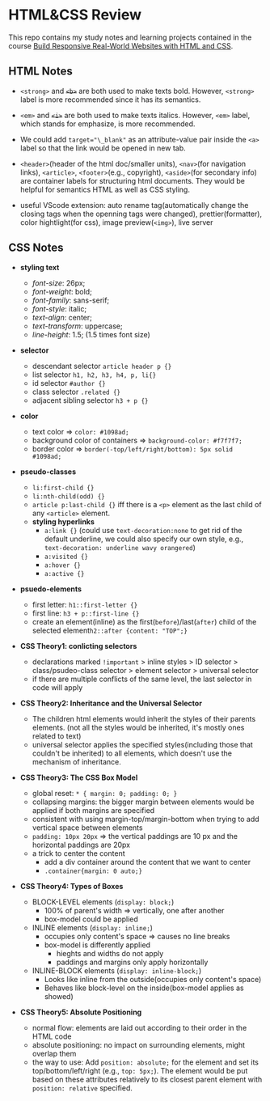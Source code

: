 # HTML&CSS Review

This repo contains my study notes and learning projects contained in the course [Build Responsive Real-World Websites with HTML and CSS](https://www.udemy.com/course/design-and-develop-a-killer-website-with-html5-and-css3/).

## HTML Notes

- `<strong>` and ~~`<b>`~~ are both used to make texts bold. However, `<strong>` label is more recommended since it has its semantics.

- `<em>` and ~~`<i>`~~ are both used to make texts italics. However, `<em>` label, which stands for emphasize, is more recommended.

- We could add `target="\_blank"` as an attribute-value pair inside the `<a>` label so that the link would be opened in new tab.

- `<header>`(header of the html doc/smaller units), `<nav>`(for navigation links), `<article>`, `<footer>`(e.g., copyright), `<aside>`(for secondary info) are container labels for structuring html documents. They would be helpful for semantics HTML as well as CSS styling.

- useful VScode extension: auto rename tag(automatically change the closing tags when the openning tags were changed), prettier(formatter), color hightlight(for css), image preview(`<img>`), live server

## CSS Notes

- **styling text**

  - _font-size_: 26px;
  - _font-weight_: bold;
  - _font-family_: sans-serif;
  - _font-style_: italic;
  - _text-align_: center;
  - _text-transform_: uppercase;
  - _line-height_: 1.5; (1.5 times font size)

- **selector**

  - descendant selector `article header p {}`
  - list selector `h1, h2, h3, h4, p, li{}`
  - id selector `#author {}`
  - class selector `.related {}`
  - adjacent sibling selector `h3 + p {}`

- **color**

  - text color => `color: #1098ad;`
  - background color of containers => `background-color: #f7f7f7;`
  - border color => `border(-top/left/right/bottom): 5px solid #1098ad;`

- **pseudo-classes**

  - `li:first-child {}`
  - `li:nth-child(odd) {}`
  - `article p:last-child {}` iff there is a `<p>` element as the last child of any `<article>` element.
  - **styling hyperlinks**
    - `a:link {}` (could use `text-decoration:none` to get rid of the default underline, we could also specify our own style, e.g., `text-decoration: underline wavy orangered`)
    - `a:visited {}`
    - `a:hover {}`
    - `a:active {}`

- **psuedo-elements**

  - first letter: `h1::first-letter {}`
  - first line: `h3 + p::first-line {}`
  - create an element(inline) as the first(`before`)/last(`after`) child of the selected element`h2::after {content: "TOP";}`

- **CSS Theory1: conlicting selectors**
  - declarations marked `!important` > inline styles > ID selector > class/psudeo-class selector > element selector > universal selector
  - if there are multiple conflicts of the same level, the last selector in code will apply
- **CSS Theory2: Inheritance and the Universal Selector**
  - The children html elements would inherit the styles of their parents elements. (not all the styles would be inherited, it's mostly ones related to text)
  - universal selector applies the specified styles(including those that couldn't be inherited) to all elements, which doesn't use the mechanism of inheritance.
- **CSS Theory3: The CSS Box Model**
  - global reset:
    `* {
  margin: 0;
  padding: 0;
}`
  - collapsing margins: the bigger margin between elements would be applied if both margins are specified
  - consistent with using margin-top/margin-bottom when trying to add vertical space between elements
  - `padding: 10px 20px` => the vertical paddings are 10 px and the horizontal paddings are 20px
  - a trick to center the content
    - add a div container around the content that we want to center
    - `.container{margin: 0 auto;}`
- **CSS Theory4: Types of Boxes**
  - BLOCK-LEVEL elements (`display: block;`)
    - 100% of parent's width => vertically, one after another
    - box-model could be applied
  - INLINE elements (`display: inline;`)
    - occupies only content's space => causes no line breaks
    - box-model is differently applied
      - hieghts and widths do not apply
      - paddings and margins only apply horizontally
  - INLINE-BLOCK elements (`display: inline-block;`)
    - Looks like inline from the outside(occupies only content's space)
    - Behaves like block-level on the inside(box-model applies as showed)
- **CSS Theory5: Absolute Positioning**
  - normal flow: elements are laid out according to their order in the HTML code
  - absolute positioning: no impact on surrounding elements, might overlap them
  - the way to use: Add `position: absolute;` for the element and set its top/bottom/left/right (e.g., `top: 5px;`). The element would be put based on these attributes relatively to its closest parent element with `position: relative` specified.
